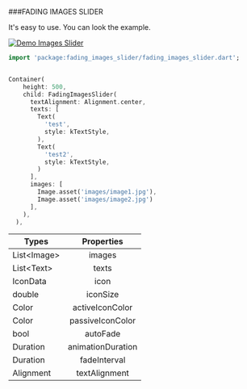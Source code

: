 ###FADING IMAGES SLIDER

It's easy to use. You can look the example.

[![Demo Images Slider](https://j.gifs.com/Qn3KxY.gif)](https://www.youtube.com/watch?v=SkP5dmfp3yE)

```dart
import 'package:fading_images_slider/fading_images_slider.dart';


Container(
    height: 500,
    child: FadingImagesSlider(
      textAlignment: Alignment.center,
      texts: [
        Text(
          'test',
          style: kTextStyle,
        ),
        Text(
          'test2',
          style: kTextStyle,
        )
      ],
      images: [
        Image.asset('images/image1.jpg'),
        Image.asset('images/image2.jpg')
      ],
    ),
  ),

```

| Types | Properties | 
| --- |:---:| 
| List\<Image> | images 
| List\<Text> | texts
| IconData | icon
| double | iconSize
| Color | activeIconColor
| Color | passiveIconColor
| bool | autoFade
| Duration | animationDuration
| Duration | fadeInterval
| Alignment | textAlignment
